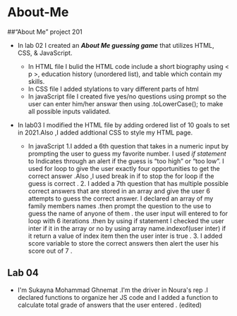 # About-Me
##“About Me” project 201 
* In lab 02 I created an ***About Me guessing game*** that utilizes HTML, CSS, & JavaScript.
   * In HTML file I bulid the HTML code include a short biography using < p >,  education history (unordered list), and table which contain my skills.
   * In CSS file I added stylations to vary different parts of html 
   * In javaScript file I created five yes/no questions using prompt so the user can enter him/her answar then using .toLowerCase(); to make all possible inputs validated.

* In lab03 I modified the HTML file by adding ordered list of 10 goals to set in 2021.Also ,I added addtional CSS to style my HTML page.
  * In javaScript 
    1.I added a 6th question that takes in a numeric input by prompting the user to guess my favorite number. I used *if statement* to Indicates through an alert if the guess is “too high” or “too low”. I used for loop to give the user exactly four opportunities to get the correct answer .Also ,I used break in if to stop the for loop if the guess is correct .
    2. I added a 7th question that has multiple possible correct answers that are stored in an array and give the user 6 attempts to guess the correct answer. I declared an array of my family members names .then prompt the question to the use to guess the name of anyone of them .
    the user input will entered to for loop with 6 iterations .then by using if statement I checked the user inter if it in the array or no by using array name.indexof(user inter) if it return a value of index item then the user inter is true .
    3. I added score variable to store the correct answers then alert the user his score out of 7 .
    

## Lab 04
 * I'm  Sukayna Mohammad Ghnemat .I'm the driver in Noura's rep .I declared functions to organize her JS code and I added a function to calculate total grade of  answers that the user entered .
(edited)



